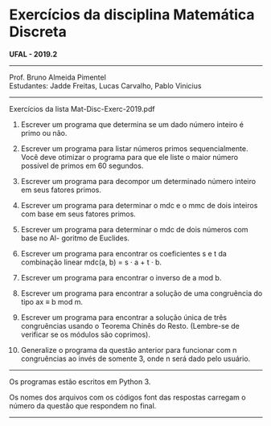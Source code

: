 # Exercícios da disciplina Matemática Discreta

**UFAL - 2019.2**

---

Prof. Bruno Almeida Pimentel  
Estudantes: Jadde Freitas, Lucas Carvalho, Pablo Vinicius

---

Exercícios da lista Mat-Disc-Exerc-2019.pdf

1. Escrever um programa que determina se um dado número inteiro é primo ou não.
2. Escrever um programa para listar números primos sequencialmente. Você deve
otimizar o programa para que ele liste o maior número possível de primos em 60
segundos.
3. Escrever um programa para decompor um determinado número inteiro em seus
fatores primos.
4. Escrever um programa para determinar o mdc e o mmc de dois inteiros com base
em seus fatores primos.

5. Escrever um programa para determinar o mdc de dois números com base no Al-
goritmo de Euclides.

6. Escrever um programa para encontrar os coeficientes s e t da combinação linear
mdc(a, b) = s · a + t · b.
7. Escrever um programa para encontrar o inverso de a mod b.
8. Escrever um programa para encontrar a solução de uma congruência do tipo ax ≡
b mod m.
9. Escrever um programa para encontrar a solução única de três congruências usando
o Teorema Chinês do Resto. (Lembre-se de verificar se os módulos são coprimos).
10. Generalize o programa da questão anterior para funcionar com n congruências ao
invés de somente 3, onde n será dado pelo usuário.

---

Os programas estão escritos em Python 3.

Os nomes dos arquivos com os códigos font das respostas carregam o número da questão que respondem no final.

---